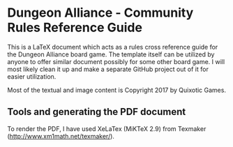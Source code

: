 # Dungeon Alliance - Community Rules Reference Guide

This is a LaTeX document which acts as a rules cross reference guide for the Dungeon Alliance board game. The template itself can be utilized by anyone to offer similar document possibly for some other board game. I will most likely clean it up and make a separate GitHub project out of it for easier utilization.

Most of the textual and image content is Copyright 2017 by Quixotic Games.

## Tools and generating the PDF document

To render the PDF, I have used XeLaTex (MiKTeX 2.9) from Texmaker (http://www.xm1math.net/texmaker/).
